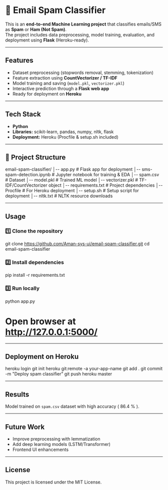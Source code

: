 # 📧 Email Spam Classifier

This is an **end-to-end Machine Learning project** that classifies emails/SMS as **Spam** or **Ham (Not Spam)**.  
The project includes data preprocessing, model training, evaluation, and deployment using **Flask** (Heroku-ready).

---

## Features
- Dataset preprocessing (stopwords removal, stemming, tokenization)
- Feature extraction using **CountVectorizer / TF-IDF**
- Model training and saving (`model.pkl`, `vectorizer.pkl`)
- Interactive prediction through a **Flask web app**
- Ready for deployment on **Heroku**

---

## Tech Stack
- **Python**
- **Libraries:** scikit-learn, pandas, numpy, nltk, flask
- **Deployment:** Heroku (Procfile & setup.sh included)

---

## 📂 Project Structure
email-spam-classifier/
│-- app.py                   # Flask app for deployment
│-- sms-spam-detection.ipynb # Jupyter notebook for training & EDA
│-- spam.csv                 # Dataset
│-- model.pkl                # Trained ML model
│-- vectorizer.pkl           # TF-IDF/CountVectorizer object
│-- requirements.txt         # Project dependencies
│-- Procfile                 # For Heroku deployment
│-- setup.sh                 # Setup script for deployment
│-- nltk.txt                 # NLTK resource downloads

---

## Usage

### 1️⃣ Clone the repository
git clone https://github.com/Aman-sys-ui/email-spam-classifier.git
cd email-spam-classifier

### 2️⃣ Install dependencies
pip install -r requirements.txt

### 3️⃣ Run locally
python app.py
# Open browser at http://127.0.0.1:5000/

---

## Deployment on Heroku
heroku login
git init
heroku git:remote -a your-app-name
git add .
git commit -m "Deploy spam classifier"
git push heroku master

---

## Results
Model trained on `spam.csv` dataset with high accuracy ( 86.4 % ).

---

## Future Work
- Improve preprocessing with lemmatization
- Add deep learning models (LSTM/Transformer)
- Frontend UI enhancements

---

## License
This project is licensed under the MIT License.

